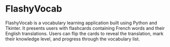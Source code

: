 # FlashyVocab
FlashyVocab is a vocabulary learning application built using Python and Tkinter. It presents users with flashcards containing French words and their English translations. Users can flip the cards to reveal the translation, mark their knowledge level, and progress through the vocabulary list. 
